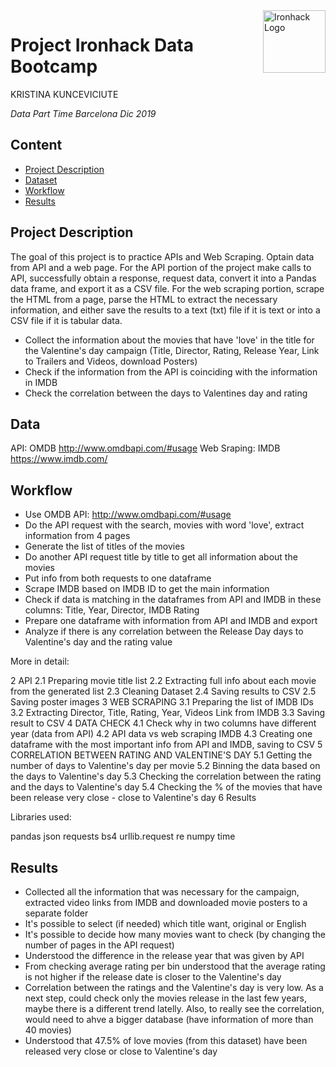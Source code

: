 <img src="https://bit.ly/2VnXWr2" alt="Ironhack Logo" width="100" align="right"/>


#   Project Ironhack Data Bootcamp

KRISTINA KUNCEVICIUTE

*Data Part Time Barcelona Dic 2019*


## Content
- [Project Description](#project)
- [Dataset](#dataset)
- [Workflow](#workflow)
- [Results](#results)

<a name="project"></a>

## Project Description

The goal of this project is to practice APIs and Web Scraping. Optain data from API and a web page. For the API portion of the project make calls to API, successfully obtain a response, request data, convert it into a Pandas data frame, and export it as a CSV file. For the web scraping portion, scrape the HTML from a page, parse the HTML to extract the necessary information, and either save the results to a text (txt) file if it is text or into a CSV file if it is tabular data.

- Collect the information about the movies that have 'love' in the title for the Valentine's day campaign (Title, Director, Rating, Release Year, Link to Trailers and Videos, download Posters)
- Check if the information from the API is coinciding with the information in IMDB
- Check the correlation between the days to Valentines day and rating

<a name="dataset"></a>

## Data

API: OMDB http://www.omdbapi.com/#usage
Web Sraping: IMDB https://www.imdb.com/

<a name="workflow"></a>

## Workflow

- Use OMDB API: http://www.omdbapi.com/#usage
- Do the API request with the search, movies with word 'love', extract information from 4 pages
- Generate the list of titles of the movies
- Do another API request title by title to get all information about the movies
- Put info from both requests to one dataframe
- Scrape IMDB based on IMDB ID to get the main information
- Check if data is matching in the dataframes from API and IMDB in these columns: Title, Year, Director, IMDB Rating
- Prepare one dataframe with information from API and IMDB and export
- Analyze if there is any correlation between the Release Day days to Valentine's day and the rating value

More in detail:

2  API
2.1  Preparing movie title list
2.2  Extracting full info about each movie from the generated list
2.3  Cleaning Dataset
2.4  Saving results to CSV
2.5  Saving poster images
3  WEB SCRAPING
3.1  Preparing the list of IMDB IDs
3.2  Extracting Director, Title, Rating, Year, Videos Link from IMDB
3.3  Saving result to CSV
4  DATA CHECK
4.1  Check why in two columns have different year (data from API)
4.2  API data vs web scraping IMDB
4.3  Creating one dataframe with the most important info from API and IMDB, saving to CSV
5  CORRELATION BETWEEN RATING AND VALENTINE'S DAY
5.1  Getting the number of days to Valentine's day per movie
5.2  Binning the data based on the days to Valentine's day
5.3  Checking the correlation between the rating and the days to Valentine's day
5.4  Checking the % of the movies that have been release very close - close to Valentine's day
6  Results


Libraries used:

pandas
json
requests
bs4
urllib.request
re
numpy
time

<a name="results"></a>

## Results

- Collected all the information that was necessary for the campaign, extracted video links from IMDB and downloaded movie posters to a separate folder
- It's possible to select (if needed) which title want, original or English
- It's possible to decide how many movies want to check (by changing the number of pages in the API request)
- Understood the difference in the release year that was given by API
- From checking average rating per bin understood that the average rating is not higher if the release date is closer to the Valentine's day
- Correlation between the ratings and the Valentine's day is very low. As a next step, could check only the movies release in the last few years, maybe there is a different trend latelly. Also, to really see the correlation, would need to ahve a bigger database (have information of more than 40 movies)
- Understood that 47.5% of love movies (from this dataset) have been released very close or close to Valentine's day